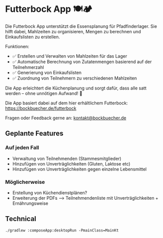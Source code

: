 # Futterbock App 🍽️🏕️

Die Futterbock App unterstützt die Essensplanung für Pfadfinderlager. Sie hilft dabei, Mahlzeiten zu
organisieren, Mengen zu berechnen und Einkaufslisten zu erstellen.

Funktionen:

- ✅ Erstellen und Verwalten von Mahlzeiten für das Lager
- ✅ Automatische Berechnung von Zutatenmengen basierend auf der Teilnehmerzahl
- ✅ Generierung von Einkaufslisten
- ✅ Zuordnung von Teilnehmern zu verschiedenen Mahlzeiten

Die App erleichtert die Küchenplanung und sorgt dafür, dass alle satt werden – ohne unnötigen
Aufwand! 🚀

Die App basiert dabei auf dem hier erhältlichem Futterbock: https://bockbuecher.de/futterbock

Fragen oder Feedback gerne an: <a href="mailto:kontakt@bockbuecher.de">kontakt@bockbuecher.de</a>

## Geplante Features

### Auf jeden Fall

- Verwaltung von Teilnehmenden (Stammesmitglieder)
- Hinzufügen von Unverträglichkeiten (Gluten, Laktose etc)
- Hinzufügen von Unverträglichkeiten gegen einzelne Lebensmittel

### Möglicherweise

- Erstellung von Küchendienstplänen?
- Erweiterung der PDFs --> Teilnehmendenliste mit Unverträglichkeiten + Ernährungsweise

## Technical

```shell
./gradlew :composeApp:desktopRun -PmainClass=MainKt
```





